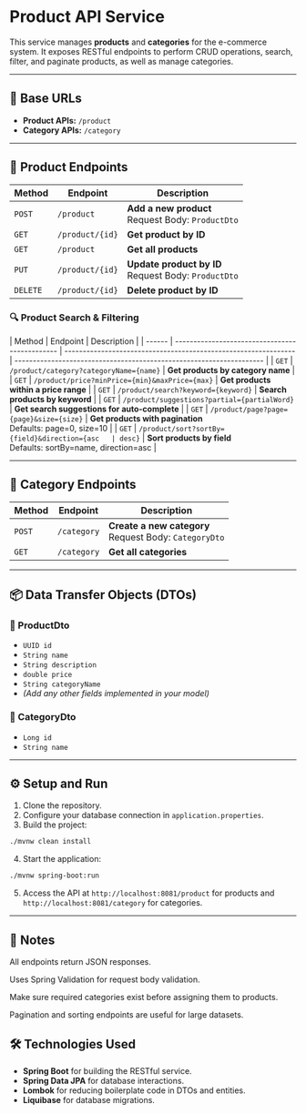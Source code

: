 # Product API Service

This service manages **products** and **categories** for the e-commerce system. It exposes RESTful endpoints to perform CRUD operations, search, filter, and paginate products, as well as manage categories.

---

## 📁 Base URLs

- **Product APIs:** `/product`
- **Category APIs:** `/category`

---

## 🚀 Product Endpoints

| Method   | Endpoint        | Description                                              |
| -------- | --------------- | -------------------------------------------------------- |
| `POST`   | `/product`      | **Add a new product** <br> Request Body: `ProductDto`    |
| `GET`    | `/product/{id}` | **Get product by ID**                                    |
| `GET`    | `/product`      | **Get all products**                                     |
| `PUT`    | `/product/{id}` | **Update product by ID** <br> Request Body: `ProductDto` |
| `DELETE` | `/product/{id}` | **Delete product by ID**                                 |

### 🔍 Product Search & Filtering

| Method | Endpoint                                       | Description                                                     |
| ------ | ---------------------------------------------- | --------------------------------------------------------------- | -------------------------------------------------------------------- |
| `GET`  | `/product/category?categoryName={name}`        | **Get products by category name**                               |
| `GET`  | `/product/price?minPrice={min}&maxPrice={max}` | **Get products within a price range**                           |
| `GET`  | `/product/search?keyword={keyword}`            | **Search products by keyword**                                  |
| `GET`  | `/product/suggestions?partial={partialWord}`   | **Get search suggestions for auto-complete**                    |
| `GET`  | `/product/page?page={page}&size={size}`        | **Get products with pagination** <br> Defaults: page=0, size=10 |
| `GET`  | `/product/sort?sortBy={field}&direction={asc   | desc}`                                                          | **Sort products by field** <br> Defaults: sortBy=name, direction=asc |

---

## 📂 Category Endpoints

| Method | Endpoint    | Description                                                |
| ------ | ----------- | ---------------------------------------------------------- |
| `POST` | `/category` | **Create a new category** <br> Request Body: `CategoryDto` |
| `GET`  | `/category` | **Get all categories**                                     |

---

## 📦 Data Transfer Objects (DTOs)

### 🛒 ProductDto

- `UUID id`
- `String name`
- `String description`
- `double price`
- `String categoryName`
- _(Add any other fields implemented in your model)_

### 📑 CategoryDto

- `Long id`
- `String name`

---

## ⚙️ Setup and Run

1. Clone the repository.
2. Configure your database connection in `application.properties`.
3. Build the project:

```bash
./mvnw clean install
```

4. Start the application:

```bash
./mvnw spring-boot:run
```

5. Access the API at `http://localhost:8081/product` for products and `http://localhost:8081/category` for categories.

---

## 📝 Notes

All endpoints return JSON responses.

Uses Spring Validation for request body validation.

Make sure required categories exist before assigning them to products.

Pagination and sorting endpoints are useful for large datasets.

## 🛠️ Technologies Used

- **Spring Boot** for building the RESTful service.
- **Spring Data JPA** for database interactions.
- **Lombok** for reducing boilerplate code in DTOs and entities.
- **Liquibase** for database migrations.
